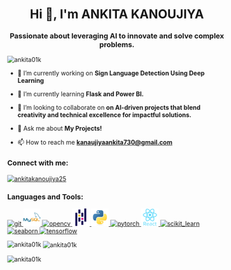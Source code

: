 <h1 align="center">Hi 👋, I'm ANKITA KANOUJIYA</h1>
<h3 align="center">Passionate about leveraging AI to innovate and solve complex problems.</h3>

<p align="left"> <img src="https://komarev.com/ghpvc/?username=ankita01k&label=Profile%20views&color=0e75b6&style=flat" alt="ankita01k" /> </p>

- 🔭 I’m currently working on **Sign Language Detection Using Deep Learning**

- 🌱 I’m currently learning **Flask and Power BI.**

- 👯 I’m looking to collaborate on **on AI-driven projects that blend creativity and technical excellence for impactful solutions.**

- 💬 Ask me about **My Projects!**

- 📫 How to reach me **kanaujiyaankita730@gmail.com**

<h3 align="left">Connect with me:</h3>
<p align="left">
<a href="https://linkedin.com/in/ankitakanoujiya25" target="blank"><img align="center" src="https://raw.githubusercontent.com/rahuldkjain/github-profile-readme-generator/master/src/images/icons/Social/linked-in-alt.svg" alt="ankitakanoujiya25" height="30" width="40" /></a>
</p>

<h3 align="left">Languages and Tools:</h3>
<p align="left"> <a href="https://git-scm.com/" target="_blank" rel="noreferrer"> <img src="https://www.vectorlogo.zone/logos/git-scm/git-scm-icon.svg" alt="git" width="40" height="40"/> </a> <a href="https://www.mysql.com/" target="_blank" rel="noreferrer"> <img src="https://raw.githubusercontent.com/devicons/devicon/master/icons/mysql/mysql-original-wordmark.svg" alt="mysql" width="40" height="40"/> </a> <a href="https://opencv.org/" target="_blank" rel="noreferrer"> <img src="https://www.vectorlogo.zone/logos/opencv/opencv-icon.svg" alt="opencv" width="40" height="40"/> </a> <a href="https://pandas.pydata.org/" target="_blank" rel="noreferrer"> <img src="https://raw.githubusercontent.com/devicons/devicon/2ae2a900d2f041da66e950e4d48052658d850630/icons/pandas/pandas-original.svg" alt="pandas" width="40" height="40"/> </a> <a href="https://www.python.org" target="_blank" rel="noreferrer"> <img src="https://raw.githubusercontent.com/devicons/devicon/master/icons/python/python-original.svg" alt="python" width="40" height="40"/> </a> <a href="https://pytorch.org/" target="_blank" rel="noreferrer"> <img src="https://www.vectorlogo.zone/logos/pytorch/pytorch-icon.svg" alt="pytorch" width="40" height="40"/> </a> <a href="https://reactjs.org/" target="_blank" rel="noreferrer"> <img src="https://raw.githubusercontent.com/devicons/devicon/master/icons/react/react-original-wordmark.svg" alt="react" width="40" height="40"/> </a> <a href="https://scikit-learn.org/" target="_blank" rel="noreferrer"> <img src="https://upload.wikimedia.org/wikipedia/commons/0/05/Scikit_learn_logo_small.svg" alt="scikit_learn" width="40" height="40"/> </a> <a href="https://seaborn.pydata.org/" target="_blank" rel="noreferrer"> <img src="https://seaborn.pydata.org/_images/logo-mark-lightbg.svg" alt="seaborn" width="40" height="40"/> </a> <a href="https://www.tensorflow.org" target="_blank" rel="noreferrer"> <img src="https://www.vectorlogo.zone/logos/tensorflow/tensorflow-icon.svg" alt="tensorflow" width="40" height="40"/> </a> </p>

<p><img align="left" src="https://github-readme-stats.vercel.app/api/top-langs?username=ankita01k&show_icons=true&locale=en&layout=compact" alt="ankita01k" /></p>

<p>&nbsp;<img align="center" src="https://github-readme-stats.vercel.app/api?username=ankita01k&show_icons=true&locale=en" alt="ankita01k" /></p>

<p><img align="center" src="https://github-readme-streak-stats.herokuapp.com/?user=ankita01k&" alt="ankita01k" /></p>


